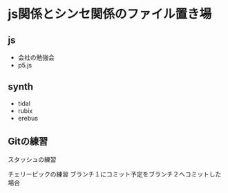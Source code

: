 # js関係とシンセ関係のファイル置き場
## js
- 会社の勉強会
- p5.js
## synth
- tidal
- rubix
- erebus

## Gitの練習
スタッシュの練習

チェリーピックの練習
ブランチ１にコミット予定をブランチ２へコミットした場合

